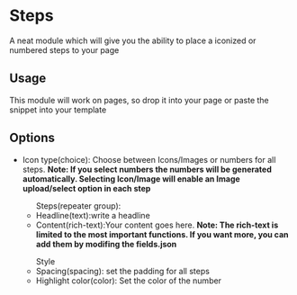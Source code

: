 <h1>Steps</h1>
<p>A neat module which will give you the ability to place a iconized or numbered steps to your page</p>

<h2>Usage</h2>
<p>This module will work on pages, so drop it into your page or paste the snippet into your template</p>

<h2>Options</h2>
<ul>
<li>Icon type(choice): Choose between Icons/Images or numbers for all steps. <strong>Note: If you select numbers the numbers will be generated automatically. Selecting Icon/Image will enable an Image upload/select option in each step</strong></li>
<ul>Steps(repeater group):
<li>
Headline(text):write a headline
</li>
<li>Content(rich-text):Your content goes here. <strong>Note: The rich-text is limited to the most important functions. If you want more, you can add them by modifing the fields.json</strong></li>
</ul>
<ul>Style
<li>Spacing(spacing): set the padding for all steps</li>
<li>Highlight color(color): Set the color of the number</li>
</ul>
</ul>
